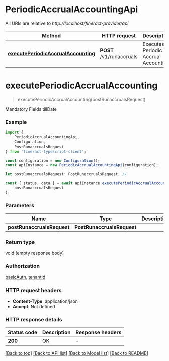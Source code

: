 # PeriodicAccrualAccountingApi

All URIs are relative to *http://localhost/fineract-provider/api*

|Method | HTTP request | Description|
|------------- | ------------- | -------------|
|[**executePeriodicAccrualAccounting**](#executeperiodicaccrualaccounting) | **POST** /v1/runaccruals | Executes Periodic Accrual Accounting|

# **executePeriodicAccrualAccounting**
> executePeriodicAccrualAccounting(postRunaccrualsRequest)

Mandatory Fields  tillDate 

### Example

```typescript
import {
    PeriodicAccrualAccountingApi,
    Configuration,
    PostRunaccrualsRequest
} from 'fineract-typescript-client';

const configuration = new Configuration();
const apiInstance = new PeriodicAccrualAccountingApi(configuration);

let postRunaccrualsRequest: PostRunaccrualsRequest; //

const { status, data } = await apiInstance.executePeriodicAccrualAccounting(
    postRunaccrualsRequest
);
```

### Parameters

|Name | Type | Description  | Notes|
|------------- | ------------- | ------------- | -------------|
| **postRunaccrualsRequest** | **PostRunaccrualsRequest**|  | |


### Return type

void (empty response body)

### Authorization

[basicAuth](../README.md#basicAuth), [tenantid](../README.md#tenantid)

### HTTP request headers

 - **Content-Type**: application/json
 - **Accept**: Not defined


### HTTP response details
| Status code | Description | Response headers |
|-------------|-------------|------------------|
|**200** | OK |  -  |

[[Back to top]](#) [[Back to API list]](../README.md#documentation-for-api-endpoints) [[Back to Model list]](../README.md#documentation-for-models) [[Back to README]](../README.md)

